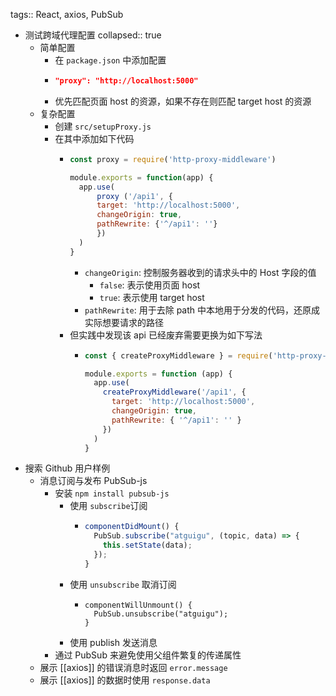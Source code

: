 tags:: React, axios, PubSub

- 测试跨域代理配置
  collapsed:: true
	- 简单配置
		- 在 `package.json` 中添加配置
		- ``` json
		  "proxy": "http://localhost:5000"
		  ```
		- 优先匹配页面 host 的资源，如果不存在则匹配 target host 的资源
	- 复杂配置
		- 创建 `src/setupProxy.js`
		- 在其中添加如下代码
			- ``` js
			  const proxy = require('http-proxy-middleware')
			  
			  module.exports = function(app) {
			    app.use(
			    	proxy ('/api1', {
			        target: 'http://localhost:5000',
			        changeOrigin: true,
			        pathRewrite: {'^/api1': ''}
			    	})
			    )
			  }
			  ```
				- `changeOrigin`: 控制服务器收到的请求头中的 Host 字段的值
					- `false`: 表示使用页面 host
					- `true`: 表示使用 target host
				- `pathRewrite`: 用于去除 path 中本地用于分发的代码，还原成实际想要请求的路径
			- 但实践中发现该 api 已经废弃需要更换为如下写法
				- ``` js
				  const { createProxyMiddleware } = require('http-proxy-middleware')
				  
				  module.exports = function (app) {
				    app.use(
				      createProxyMiddleware('/api1', {
				        target: 'http://localhost:5000',
				        changeOrigin: true,
				        pathRewrite: { '^/api1': '' }
				      })
				    )
				  }
				  ```
- 搜索 Github 用户样例
	- 消息订阅与发布 PubSub-js
		- 安装 `npm install pubsub-js`
			- 使用 `subscribe`订阅
				- ``` js
				  componentDidMount() {
				    PubSub.subscribe("atguigu", (topic, data) => {
				      this.setState(data);
				    });
				  }
				  ```
			- 使用 `unsubscribe` 取消订阅
				- ``` 
				  componentWillUnmount() {
				    PubSub.unsubscribe("atguigu");
				  }
				  ```
			- 使用 publish 发送消息
		- 通过 PubSub 来避免使用父组件繁复的传递属性
	- 展示 [[axios]] 的错误消息时返回 `error.message`
	- 展示 [[axios]] 的数据时使用 `response.data`
